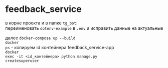 # feedback_service


в корне проекта и в папке <code>tg_bot</code>:<br>
переименовать <code>dotenv-example</code> в <code>.env</code> и исправить данные на актуальные<br>

далее <code>docker-compose up --build</code><br>
<code>docker ps</code> - копируем id контейнера feedback_service-app<br>
<code>docker exec -it <id_контейнера> python manage.py createsuperuser</code>
